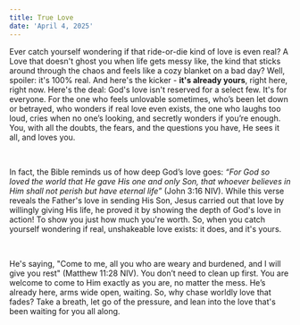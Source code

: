 ```yaml
---
title: True Love
date: 'April 4, 2025'
---
```


<script>
  import {theme1} from '../../../../store/themes/theme1.svelte';
  import ArticleHero from '../../../../components/article_components/article_hero.svelte';
  import ArticleHeader from '../../../../components/article_components/article_header.svelte';
</script>

<ArticleHero 
  title={title} 
  date={date}
  subtopic={theme1.subtopics[0]} 
/>

<ArticleHeader content="Lost in Doubts? God's Love Never Quits on You" />

Ever catch yourself wondering if that ride-or-die kind of love is even real? A Love that doesn't ghost you when life gets messy like, the kind that sticks around through the chaos and feels like a cozy blanket on a bad day? Well, spoiler: it's 100% real. And here's the kicker - **it's already yours**, right here, right now.
Here's the deal: God's love isn't reserved for a select few. It's for everyone. For the one who feels unlovable sometimes, who’s been let down or betrayed, who wonders if real love even exists, the one who laughs too loud, cries when no one’s looking, and secretly wonders if you’re enough. You, with all the doubts, the fears, and the questions you have, He sees it all, and loves you.

<br/>

In fact, the Bible reminds us of how deep God’s love goes: _“For God so loved the world that He gave His one and only Son, that whoever believes in Him shall not perish but have eternal life”_ (John 3:16 NIV). While this verse reveals the Father's love in sending His Son, Jesus carried out that love by willingly giving His life, he proved it by showing the depth of God's love in action! To show you just how much you're worth. So, when you catch yourself wondering if real, unshakeable love exists: it does, and it's yours.

<br/>

He's saying, "Come to me, all you who are weary and burdened, and I will give you rest" (Matthew 11:28 NIV). You don’t need to clean up first. You are welcome to come to Him exactly as you are, no matter the mess. He’s already here, arms wide open, waiting. So, why chase worldly love that fades? Take a breath, let go of the pressure, and lean into the love that's been waiting for you all along.
